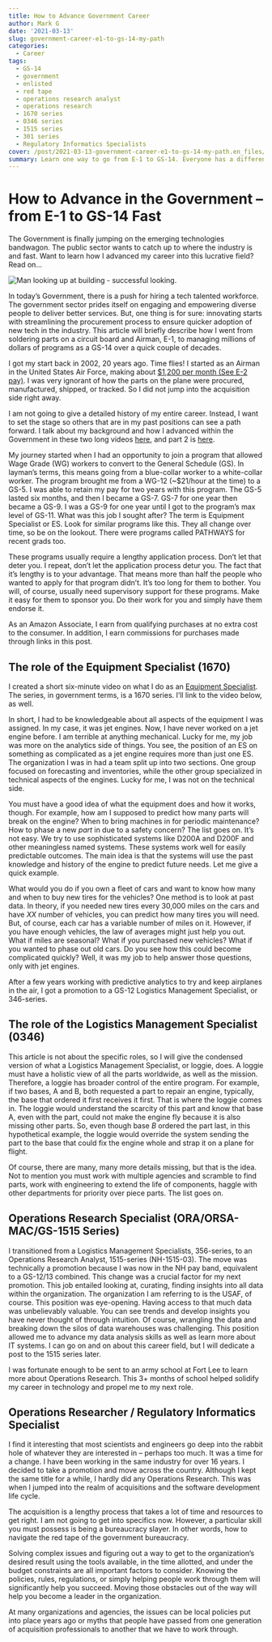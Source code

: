 ```yaml
---
title: How to Advance Government Career
author: Mark G
date: '2021-03-13'
slug: government-career-e1-to-gs-14-my-path
categories:
  - Career
tags:
  - GS-14
  - government
  - enlisted
  - red tape
  - operations research analyst
  - operations research
  - 1670 series
  - 0346 series
  - 1515 series
  - 301 series
  - Regulatory Informatics Specialists
cover: /post/2021-03-13-government-career-e1-to-gs-14-my-path.en_files/cpath.jpg
summary: Learn one way to go from E-1 to GS-14. Everyone has a different career trejectory; however, if this path sounds like you're on it, read on to get inspired.
---
```


# How to Advance in the Government – from E-1 to GS-14 Fast

<p id="border_blue">The Government is finally jumping on the emerging technologies bandwagon. The public sector wants to catch up to where the industry is and fast. Want to learn how I advanced my career into this lucrative field? Read on...</p>


![Man looking up at building - successful looking.](/post/2021-03-13-government-career-e1-to-gs-14-my-path.en_files/cpath.jpg)


In today’s Government, there is a push for hiring a tech talented workforce. The
government sector prides itself on engaging and empowering diverse people to
deliver better services. But, one thing is for sure: innovating starts with
streamlining the procurement process to ensure quicker adoption of new tech in
the industry. This article will briefly describe how I went from soldering parts
on a circuit board and Airman, E-1, to managing millions of dollars of programs
as a GS-14 over a quick couple of decades.

I got my start back in 2002, 20 years ago. Time flies! I started as an Airman in
the United States Air Force, making about [\$1,200 per month (See E-2
pay)](https://www.navycs.com/charts/2002-military-pay-chart.html). I was very
ignorant of how the parts on the plane were procured, manufactured, shipped, or
tracked. So I did not jump into the acquisition side right away.

I am not going to give a detailed history of my entire career. Instead, I want
to set the stage so others that are in my past positions can see a path forward.
I talk about my background and how I advanced within the Government in these two
long videos [here](https://youtu.be/ie2GsudUs38), and part 2 is
[here](https://youtu.be/psiBi98xHa0).

My journey started when I had an opportunity to join a program that allowed Wage
Grade (WG) workers to convert to the General Schedule (GS). In layman’s terms,
this means going from a blue-collar worker to a white-collar worker. The program
brought me from a WG-12 (\~\$21/hour at the time) to a GS-5. I was able to
retain my pay for two years with this program. The GS-5 lasted six months, and
then I became a GS-7. GS-7 for one year then became a GS-9. I was a GS-9 for one
year until I got to the program’s max level of GS-11. What was this job I sought
after? The term is Equipment Specialist or ES. Look for similar programs like
this. They all change over time, so be on the lookout. There were programs
called PATHWAYS for recent grads too.

These programs usually require a lengthy application process. Don’t let that
deter you. I repeat, don’t let the application process detur you. The fact that
it’s lengthy is to your advantage. That means more than half the people who
wanted to apply for that program didn’t. It’s too long for them to bother. You
will, of course, usually need supervisory support for these programs. Make it
easy for them to sponsor you. Do their work for you and simply have them endorse
it.

As an Amazon Associate, I earn from qualifying purchases at no extra cost to the
consumer. In addition, I earn commissions for purchases made through links in
this post.

## The role of the Equipment Specialist (1670)

I created a short six-minute video on what I do as an [Equipment
Specialist](https://youtu.be/z7bCiDDRE38). The series, in government terms, is a
1670 series. I’ll link to the video below, as well.

In short, I had to be knowledgeable about all aspects of the equipment I was
assigned. In my case, it was jet engines. Now, I have never worked on a jet
engine before. I am terrible at anything mechanical. Lucky for me, my job was
more on the analytics side of things. You see, the position of an ES on
something as complicated as a jet engine requires more than just one ES. The
organization I was in had a team split up into two sections. One group focused
on forecasting and inventories, while the other group specialized in technical
aspects of the engines. Lucky for me, I was not on the technical side.

You must have a good idea of what the equipment does and how it works, though.
For example, how am I supposed to predict how many parts will break on the
engine? When to bring machines in for periodic maintenance? How to phase a new
*part* in due to a safety concern? The list goes on. It’s not easy. We try to
use sophisticated systems like D200A and D200F and other meaningless named
systems. These systems work well for easily predictable outcomes. The main idea
is that the systems will use the past knowledge and history of the engine to
predict future needs. Let me give a quick example.

What would you do if you own a fleet of cars and want to know how many and when
to buy new tires for the vehicles? One method is to look at past data. In
theory, if you needed new tires every 30,000 miles on the cars and have *XX*
number of vehicles, you can predict how many tires you will need. But, of
course, each car has a variable number of miles on it. However, if you have
enough vehicles, the law of averages might just help you out. What if miles are
seasonal? What if you purchased new vehicles? What if you wanted to phase out
old cars. Do you see how this could become complicated quickly? Well, it was my
job to help answer those questions, only with jet engines.

After a few years working with predictive analytics to try and keep airplanes in
the air, I got a promotion to a GS-12 Logistics Management Specialist, or
346-series.

## The role of the Logistics Management Specialist (0346)

This article is not about the specific roles, so I will give the condensed
version of what a Logistics Management Specialist, or loggie, does. A loggie
must have a holistic view of all the parts worldwide, as well as the mission.
Therefore, a loggie has broader control of the entire program. For example, if
two bases, A and B, both requested a part to repair an engine, typically, the
base that ordered it first receives it first. That is where the loggie comes in.
The loggie would understand the scarcity of this part and know that base A, even
with the part, could not make the engine fly because it is also missing other
parts. So, even though base *B* ordered the part last, in this hypothetical
example, the loggie would override the system sending the part to the base that
could fix the engine whole and strap it on a plane for flight.

Of course, there are many, many more details missing, but that is the idea. Not
to mention you must work with multiple agencies and scramble to find parts, work
with engineering to extend the life of components, haggle with other departments
for priority over piece parts. The list goes on.

## Operations Research Specialist (ORA/ORSA-MAC/GS-1515 Series)

I transitioned from a Logistics Management Specialists, 356-series, to an
Operations Research Analyst, 1515-series (NH-1515-03). The move was technically
a promotion because I was now in the NH pay band, equivalent to a GS-12/13
combined. This change was a crucial factor for my next promotion. This job
entailed looking at, curating, finding insights into all data within the
organization. The organization I am referring to is the USAF, of course. This
position was eye-opening. Having access to that much data was unbelievably
valuable. You can see trends and develop insights you have never thought of
through intuition. Of course, wrangling the data and breaking down the silos of
data warehouses was challenging. This position allowed me to advance my data
analysis skills as well as learn more about IT systems. I can go on and on about
this career field, but I will dedicate a post to the 1515 series later.

I was fortunate enough to be sent to an army school at Fort Lee to learn more
about Operations Research. This 3+ months of school helped solidify my career in
technology and propel me to my next role.

## Operations Researcher / Regulatory Informatics Specialist

I find it interesting that most scientists and engineers go deep into the rabbit
hole of whatever they are interested in – perhaps too much. It was a time for a
change. I have been working in the same industry for over 16 years. I decided to
take a promotion and move across the country. Although I kept the same title for
a while, I hardly did any Operations Research. This was when I jumped into the
realm of acquisitions and the software development life cycle.

The acquisition is a lengthy process that takes a lot of time and resources to
get right. I am not going to get into specifics now. However, a particular skill
you must possess is being a bureaucracy slayer. In other words, how to navigate
the red tape of the government bureaucracy.

Solving complex issues and figuring out a way to get to the organization’s
desired result using the tools available, in the time allotted, and under the
budget constraints are all important factors to consider. Knowing the policies,
rules, regulations, or simply helping people work through them will
significantly help you succeed. Moving those obstacles out of the way will help
you become a leader in the organization.

At many organizations and agencies, the issues can be local policies put into
place years ago or myths that people have passed from one generation of
acquisition professionals to another that we have to work through.
